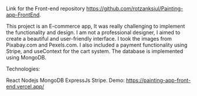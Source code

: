 Link for the Front-end repository https://github.com/rotzanksiul/Painting-app-FrontEnd.

This project is an E-commerce app, It was really challenging to implement the functionality and design. I am not a professional designer, I aimed to create a beautiful and user-friendly interface. I took the images from Pixabay.com and Pexels.com. I also included a payment functionality using Stripe, and useContext for the cart system. The database is implemented using MongoDB.

Technologies:

React
Nodejs
MongoDB
ExpressJs
Stripe.
Demo: https://painting-app-front-end.vercel.app/
